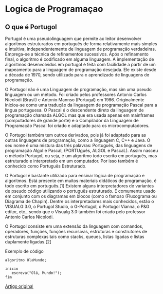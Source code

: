 # Logica de Programaçao

## O que é Portugol

Portugol é uma pseudolinguagem que permite ao leitor desenvolver algoritmos estruturados em português de forma relativamente mais simples e intuitiva, independentemente de linguagem de programação verdadeiras. Emprega-se a técnica de refinamentos sucessivos. Após o refinamento final, o algoritmo é codificado em alguma linguagem. A implementação de algoritmos desenvolvidos em portugol é feita com facilidade a partir de um mapeamento para a linguagem de programação desejada. Ele existe desde a década de 1970, sendo utilizado para o aprendizado de linguagens de programação.

O Portugol não é uma Linguagem de programação, mas sim uma pseudo linguagem ou um método. Foi criado pelos professores Antonio Carlos Nicolodi (Brasil) e Antonio Mannso (Portugal) em 1986. Originalmente iniciou-se como uma tradução da linguagem de programação Pascal para a língua portuguesa. O Pascal é o descendente direto da linguagem de programação chamada ALGOL mas que era usada apenas em mainframes (computadores de grande porte) e o Compilador da Linguagem de Programação Pascal foi criado e adaptado para os microcomputadores.

O Portugol também tem outros derivados, pois já foi adaptado para as outras linguagens de programação, como a linguagem C, C++ e Java. O seu nome é uma mistura das três palavras: Português, das linguagens de programação Algol e Pascal, (PORTUguês, ALGOL e PascaL). Assim nasceu o método Portugol, ou seja, é um algoritmo todo escrito em português, mas estruturado e interpretado em um computador. Por isso também é conhecido como Português Estruturado.

O Portugol é bastante utilizado para ensinar lógica de programação e algoritmos. Está presente em muitos materiais didáticos de programação, é todo escrito em português.[1] Existem alguns interpretadores de variantes de pseudo código utilizando o português estruturado. É comumente usado em conjunto com os diagramas em blocos (como o famoso (Fluxograma ou Diagrama de Chapin). Dentre os interpretadores mais conhecidos, estão o VISUALG 3.0, o Portugol Studio, o G-Portugol, o Portugol Vianna, o P&G editor, etc., sendo que o Visualg 3.0 também foi criado pelo professor Antonio Carlos Nicolodi.

O Portugol consiste em uma extensão da linguagem com comandos, operadores, funções, funções recursivas, estruturas e construtores de estruturas complexas tais como stacks, queues, listas ligadas e listas duplamente ligadas.[2]

Exemplo de código

~~~Portugol
algoritmo OlaMundo;

inicio
   escreva("Olá, Mundo!");
fim
~~~

[Artigo original](https://pt.wikipedia.org/wiki/Portugol)